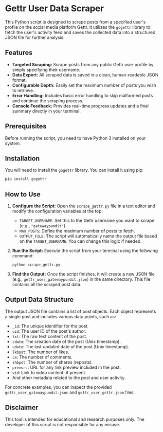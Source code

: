 # Gettr User Data Scraper

This Python script is designed to scrape posts from a specified user's profile on the social media platform Gettr. It utilizes the `gogettr` library to fetch the user's activity feed and saves the collected data into a structured JSON file for further analysis.

## Features

-   **Targeted Scraping:** Scrape posts from any public Gettr user profile by simply specifying their username.
-   **Data Export:** All scraped data is saved in a clean, human-readable JSON format.
-   **Configurable Depth:** Easily set the maximum number of posts you wish to retrieve.
-   **Error Handling:** Includes basic error handling to skip malformed posts and continue the scraping process.
-   **Console Feedback:** Provides real-time progress updates and a final summary directly in your terminal.

## Prerequisites

Before running the script, you need to have Python 3 installed on your system.

## Installation

You will need to install the `gogettr` library. You can install it using pip:

```bash
pip install gogettr
```

## How to Use

1.  **Configure the Script:** Open the `scrape_gettr.py` file in a text editor and modify the configuration variables at the top:
    -   `TARGET_USERNAME`: Set this to the Gettr username you want to scrape (e.g., `"gatewaypundit"`).
    -   `MAX_POSTS`: Define the maximum number of posts to fetch.
    -   `OUTPUT_FILE`: The script will automatically name the output file based on the `TARGET_USERNAME`. You can change this logic if needed.

2.  **Run the Script:** Execute the script from your terminal using the following command:

    ```bash
    python scrape_gettr.py
    ```

3.  **Find the Output:** Once the script finishes, it will create a new JSON file (e.g., `gettr_user_gatewaypundit.json`) in the same directory. This file contains all the scraped post data.

## Output Data Structure

The output JSON file contains a list of post objects. Each object represents a single post and includes various data points, such as:

-   `_id`: The unique identifier for the post.
-   `uid`: The user ID of the post's author.
-   `txt`: The raw text content of the post.
-   `cdate`: The creation date of the post (Unix timestamp).
-   `udate`: The last updated date of the post (Unix timestamp).
-   `lkbpst`: The number of likes.
-   `cm`: The number of comments.
-   `shbpst`: The number of shares (reposts).
-   `prevsrc`: URL for any link preview included in the post.
-   `vid`: Link to video content, if present.
-   And other metadata related to the post and user activity.

For concrete examples, you can inspect the provided `gettr_user_gatewaypundit.json` and `gettr_user_gettr.json` files.

## Disclaimer

This tool is intended for educational and research purposes only. The developer of this script is not responsible for any misuse.
